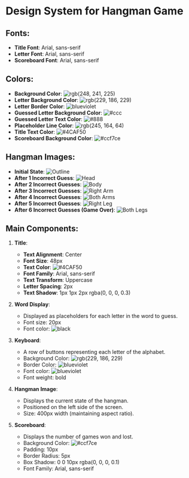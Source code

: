 # Design System for Hangman Game

## Fonts:
- **Title Font**: Arial, sans-serif
- **Letter Font**: Arial, sans-serif
- **Scoreboard Font**: Arial, sans-serif

## Colors:
- **Background Color**: ![rgb(248, 241, 225)](https://via.placeholder.com/15/F8F1E1/000000?text=+)
- **Letter Background Color**: ![rgb(229, 186, 229)](https://via.placeholder.com/15/E5BAE5/000000?text=+)
- **Letter Border Color**: ![blueviolet](https://via.placeholder.com/15/8A2BE2/000000?text=+)
- **Guessed Letter Background Color**: ![#ccc](https://via.placeholder.com/15/cccccc/000000?text=+)
- **Guessed Letter Text Color**: ![#888](https://via.placeholder.com/15/888888/000000?text=+)
- **Placeholder Line Color**: ![rgb(245, 164, 64)](https://via.placeholder.com/15/F5A440/000000?text=+)
- **Title Text Color**: ![#4CAF50](https://via.placeholder.com/15/4CAF50/000000?text=+)
- **Scoreboard Background Color**: ![#ccf7ce](https://via.placeholder.com/15/ccf7ce/000000?text=+)

## Hangman Images:
- **Initial State**: 
![Outline](../images/outline1.png)
- **After 1 Incorrect Guess**: 
![Head](../images/head2.png)
- **After 2 Incorrect Guesses**: 
![Body](../images/body3.png)
- **After 3 Incorrect Guesses**: 
![Right Arm](../images/rightarm4.png)
- **After 4 Incorrect Guesses**: 
![Both Arms](../images/botharms5.png)
- **After 5 Incorrect Guesses**: 
![Right Leg](../images/rightleg6.png)
- **After 6 Incorrect Guesses (Game Over)**: 
![Both Legs](../images/bothlegs7.png)

## Main Components:

1. **Title**:
   - **Text Alignment**: Center
   - **Font Size**: 48px
   - **Text Color**: ![#4CAF50](https://via.placeholder.com/15/4CAF50/000000?text=+)
   - **Font Family**: Arial, sans-serif
   - **Text Transform**: Uppercase
   - **Letter Spacing**: 2px
   - **Text Shadow**: 1px 1px 2px rgba(0, 0, 0, 0.3)

2. **Word Display**:
   - Displayed as placeholders for each letter in the word to guess.
   - Font size: 20px
   - Font color: ![black](https://via.placeholder.com/15/000000/000000?text=+)

3. **Keyboard**:
   - A row of buttons representing each letter of the alphabet.
   - Background Color: ![rgb(229, 186, 229)](https://via.placeholder.com/15/E5BAE5/000000?text=+)
   - Border Color: ![blueviolet](https://via.placeholder.com/15/8A2BE2/000000?text=+)
   - Font color: ![blueviolet](https://via.placeholder.com/15/8A2BE2/000000?text=+)
   - Font weight: bold

4. **Hangman Image**:
   - Displays the current state of the hangman.
   - Positioned on the left side of the screen.
   - Size: 400px width (maintaining aspect ratio).

5. **Scoreboard**:
   - Displays the number of games won and lost.
   - Background Color: ![#ccf7ce](https://via.placeholder.com/15/ccf7ce/000000?text=+)
   - Padding: 10px
   - Border Radius: 5px
   - Box Shadow: 0 0 10px rgba(0, 0, 0, 0.1)
   - Font Family: Arial, sans-serif

